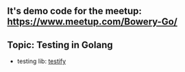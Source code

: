 
## It's demo code for the meetup: https://www.meetup.com/Bowery-Go/

## Topic: Testing in Golang

- testing lib: [testify](https://github.com/stretchr/testify)
